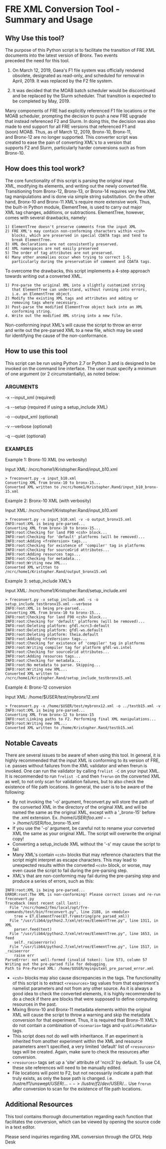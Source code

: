 # FRE XML Conversion Tool - Summary and Usage

## Why Use this tool?

The purpose of this Python script is to facilitate the transition of 
FRE XML documents into the latest version of Bronx. Two events        
preceded the need for this tool.                                      
                                                                      
1. On March 12, 2019, Gaea's F1 file system was officially rendered   
obsolete, designated as read-only, and scheduled for removal in       
April, 2019. It was replaced by the F2 file system.                   
                                                                      
2. It was decided that the MOAB batch scheduler would be discontinued 
and be replaced by the Slurm scheduler. That transition is expected to
be completed by May, 2019.                                            
                                                                      
Many components of FRE had explicitly referenced F1 file locations or 
the MOAB scheduler, prompting the decision to push a new FRE upgrade  
that instead referenced F2 and Slurm. In doing this, the decision was 
also made to end support for all FRE versions that referenced F1 and  
(soon) MOAB. Thus, as of March 12, 2019, Bronx-10, Bronx-11,          
and Bronx-12 are no longer supported. This converter script was       
created to ease the pain of converting XML's to a version that        
supports F2 and Slurm, particularly harder conversions such as from   
Bronx-10.                                                             

## How does this tool work?

The core functionality of this script is parsing the original input   
XML, modifying its elements, and writing out the newly converted file.
Transitioning from Bronx-12, Bronx-13, or Bronx-14 requires very few
XML tag manipulations and is done via simple string substitution. On the other
hand, Bronx-10 and Bronx-11 XML's require more extensive work. Thus,  
the built-in Python module, ElementTree, is used to carry out major   
XML tag changes, additions, or subtractions. ElementTree, however,    
comes with several drawbacks, namely:                                 
                                                                      
    1) ElementTree doesn't preserve comments from the input XML       
    2) FRE XML's may contain non-conforming characters within <csh>   
       blocks, which are preserved in special CDATA tags and tend to  
       break ElementTree.                                             
    3) XML declarations are not consistently preserved.               
    4) XML namespaces are not easily preserved                        
    5) The order of tag attributes are not preserved.                 
    6) Many other anomalies occur when trying to correct 1-5,         
       particularly during the preservation of comment and CDATA tags.
                                                                      
To overcome the drawbacks, this script implements a 4-step approach   
towards writing out a converted XML.                                  
                                                                      
    1) Pre-parse the original XML into a slightly customized string   
       that ElementTree can understand, without running into errors,  
       i.e. an ElementTree object.                                    
    2) Modify the existing XML tags and attributes and adding or      
       removing tags where necessary.                                 
    3) Post-parse the modified ElementTree object back into an XML    
       conforming string.                                             
    4. Write out the modified XML string into a new file.             
                                                                      
Non-conforming input XML's will cause the script to throw an error    
and write out the pre-parsed XML to a new file, which may be used     
for identifying the cause of the non-conformance.                     

## How to use this tool

This script can be run using Python 2.7 or Python 3 and is designed to
be invoked on the command line interface. The user must specify a minimum
of one argument (or 2 circumstantially), as noted below:

### ARGUMENTS

-x    --input_xml    (required)

-s    --setup        (required if using a setup_include XML)

-o    --output_xml   (optional)

-v    --verbose      (optional)

-q    --quiet        (optional)

### EXAMPLES

Example 1: Bronx-10 XML (no verbosity)

Input XML: /ncrc/home1/Kristopher.Rand/input_b10.xml
```
> freconvert.py -x input_b10.xml
Converting XML from bronx-10 to bronx-15... 
Converted XML written to /ncrc/home1/Kristopher.Rand/input_b10_bronx-15.xml
```

Example 2: Bronx-10 XML (with verbosity)

Input XML: /ncrc/home1/Kristopher.Rand/input_b10.xml
```
> freconvert.py -x input_b10.xml -v -o output_bronx15.xml
INFO:root:XML is being pre-parsed...
Converting XML from bronx-10 to bronx-15...
INFO:root:Checking for land F90 <csh> block...
INFO:root:Checking for 'default' platforms (will be removed)...
INFO:root:Adding <freVersion> tags...
INFO:root:Checking for existence of 'compiler' tag in platforms
INFO:root:Checking for sourceGrid attributes...
INFO:root:Adding resources tags...
INFO:root:Checking for metadata...
INFO:root:Writing new XML...
Converted XML written to /ncrc/home1/Kristopher.Rand/output_bronx15.xml
```

Example 3: setup_include XML's

Input XML: /ncrc/home1/Kristopher.Rand/setup_include.xml
```
> freconvert.py -x setup_include.xml -s -o setup_include_testbronx15.xml --verbose
INFO:root:XML is being pre-parsed...
Converting XML from bronx-10 to bronx-15...
INFO:root:Checking for land F90 <csh> block...
INFO:root:Checking for 'default' platforms (will be removed)...
INFO:root:Deleting platform: gfdl.ncrc3-default
INFO:root:Deleting platform: gfdl-ws.default
INFO:root:Deleting platform: theia.default
INFO:root:Adding <freVersion> tags...
INFO:root:Checking for existence of 'compiler' tag in platforms
INFO:root:Writing compiler tag for platform gfdl-ws.intel
INFO:root:Checking for sourceGrid attributes...
INFO:root:Adding resources tags...
INFO:root:Checking for metadata...
INFO:root:No metadata to parse. Skipping...
INFO:root:Writing new XML...
Converted XML written to /ncrc/home1/Kristopher.Rand/setup_include_testbronx15.xml
```

Example 4: Bronx-12 conversion

Input XML: /home/$USER/test/mybronx12.xml
```
> freconvert.py -x /home/$USER/test/mybronx12.xml -o ../testb15.xml -v
INFO:root:XML is being pre-parsed...
Converting XML from bronx-12 to bronx-15
INFO:root:Linking paths to F2. Performing final XML manipulations...
INFO:root:Writing new XML...
Converted XML written to /home/Kristopher.Rand/testb15.xml
```

## Notable Caveats

There are several issues to be aware of when using this tool. In general, it is
highly recommended that the input XML is conforming to its version of FRE, i.e.
passes without failures from the XML validator and when frerun is invoked. One
can run the validator by calling `frelist -C` on your input XML. It is recommended
to run `frelist -C` and then `frerun` on the converted XML as well, to not only
scan for validation failures, but to also check the existence of file path locations.
In general, the user is to be aware of the following:

- By not invoking the '-o' argument, freconvert.py will store the path of the 
converted XML in the directory of the original XML and will be named the same as
the original XML, except with a '_bronx-15' before the .xml extension.
Ex. /home/$USER/foo.xml --> /home/$USER/foo_bronx-15.xml
- If you use the '-o' argument, be careful not to rename your converted XML the
same as your original XML. The script will overwrite the original copy!
- Converting a setup_include XML without the '-s' may cause the script to fail
- Many XML's contain `<csh>` blocks that may reference characters that the script
might interpret as escape characters. This may lead to unexpected results within
the converted `<csh>` block, or worse, may even cause the script to fail during 
the pre-parsing step.
- XML's that are non-conforming may fail during the pre-parsing step and produce
a series of errors, such as this:
```
INFO:root:XML is being pre-parsed...
ERROR:root:The XML is non-conforming! Please correct issues and re-run freconvert.py
Traceback (most recent call last):
  File "/ncrc/home2/fms/local/opt/fre-commands/test/bin/freconvert.py", line 2188, in <module>
    tree = ET.ElementTree(ET.fromstring(pre_parsed_xml))
  File "/usr/lib64/python2.7/xml/etree/ElementTree.py", line 1311, in XML
    parser.feed(text)
  File "/usr/lib64/python2.7/xml/etree/ElementTree.py", line 1653, in feed
    self._raiseerror(v)
  File "/usr/lib64/python2.7/xml/etree/ElementTree.py", line 1517, in _raiseerror
    raise err
ParseError: not well-formed (invalid token): line 573, column 57
Writing out the pre-parsed file for debugging.
Path to Pre-Parsed XML: /home/$USER/myinputxml_pre_parsed_error.xml
```
- `<csh>` blocks may also cause discrepancies in the <resource> tags. The functionality
of this script is to extract `<resources>` tag values from that experiment's namelist
parameters and not from any other source. As it is always a good idea to check 
the converted elements, it is highly recommended to do a check if there are <csh>
blocks that were supposed to define computing resources in the past.
- Mixing Bronx-10 and Bronx-11 metadata elements within the original XML will cause
the script to throw a warning and skip the metadata conversion for that experiment.
Thus, it is required that Bronx-11 XML's do not contain a combination of `<scenario>`
tags and `<publicMetadata>` tags. 
- This script does not do well with inheritance. If an experiment is inherited from
another experiment within the XML and resource parameters aren't specified, a very
limited 'default' list of `<resources>` tags will be created. Again, make sure to check
the resources after conversion.
- `<resources>` tags set up a 'site' attribute of 'ncrc3' by default. To use C4, these
site references will need to be manually edited.
- File locations will point to F2, but not necessarily indicate a path that truly
exists, as only the base path is changed. i.e. /lustre/f1/unswept/$USER/... -->
/lustre/f2/dev/$USER/... Use `frerun` after conversion to scan for the existence
of file path locations.

## Additional Resources

This tool contains thorough documentation regarding each function that facilitates
the conversion, which can be viewed by opening the source code in a text editor.

Please send inquiries regarding XML conversion through the GFDL Help Desk